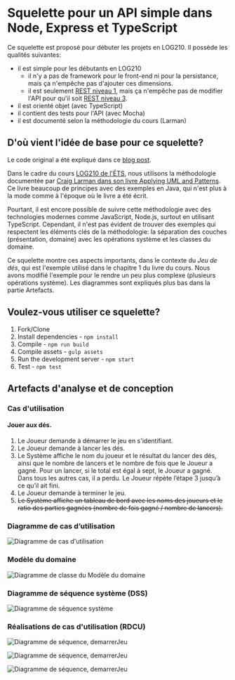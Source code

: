 # Squelette pour un API simple dans Node, Express et TypeScript

Ce squelette est proposé pour débuter les projets en LOG210. Il possède les qualités suivantes:

 - il est simple pour les débutants en LOG210
   - il n'y a pas de framework pour le front-end ni pour la persistance, mais ça n'empêche pas d'ajouter ces dimensions.
   - il est seulement [REST niveau 1](https://restfulapi.net/richardson-maturity-model/#level-one), mais ça n'empêche pas de modifier l'API pour qu'il soit [REST niveau 3](https://restfulapi.net/richardson-maturity-model/#level-three). 
 - il est orienté objet (avec TypeScript)
 - il contient des tests pour l'API (avec Mocha)
 - il est documenté selon la méthodologie du cours (Larman)

## D'où vient l'idée de base pour ce squelette?

Le code original a été expliqué dans ce [blog post](http://mherman.org/blog/2016/11/05/developing-a-restful-api-with-node-and-typescript/#.WB3zyeErJE4).

Dans le cadre du cours [LOG210 de l'ÉTS](https://www.etsmtl.ca/Programmes-Etudes/1er-cycle/Fiche-de-cours?Sigle=log210), nous utilisons la méthodologie documentée par [Craig Larman dans son livre Applying UML and Patterns](http://www.craiglarman.com/wiki/index.php?title=Book_Applying_UML_and_Patterns). Ce livre beaucoup de principes avec des exemples en Java, qui n'est plus à la mode comme à l'époque où le livre a été écrit. 

Pourtant, il est encore possible de suivre cette méthodologie avec des technologies modernes comme JavaScript, Node.js, surtout en utilisant TypeScript. Cependant, il n'est pas évident de trouver des exemples qui respectent les éléments clés de la méthodologie: la séparation des couches (présentation, domaine) avec les opérations système et les classes du domaine. 

Ce squelette montre ces aspects importants, dans le contexte du *Jeu de dés*, qui est l'exemple utilisé dans le chapitre 1 du livre du cours. Nous avons modifié l'exemple pour le rendre un peu plus complexe (plusieurs opérations système). Les diagrammes sont expliqués plus bas dans la partie Artefacts.

## Voulez-vous utiliser ce squelette?

1. Fork/Clone
1. Install dependencies - `npm install`
1. Compile - `npm run build`
1. Compile assets - `gulp assets`
1. Run the development server - `npm start`
1. Test - `npm test`

## Artefacts d'analyse et de conception

### Cas d'utilisation

#### Jouer aux dés.

1. Le Joueur demande à démarrer le jeu en s'identifiant. 
1. Le Joueur demande à lancer les dés. 
1. Le Système affiche le nom du joueur et le résultat du lancer des dés, ainsi que le nombre de lancers et le nombre de fois que le Joueur a gagné. Pour un lancer, si le total est égal à sept, le Joueur a gagné. Dans tous les autres cas, il a perdu. 
     Le Joueur répète l’étape 3 jusqu’à ce qu’il ait fini.
1. Le Joueur demande à terminer le jeu.
1. ~~Le Système affiche un tableau de bord avec les noms des joueurs et le ratio des parties gagnées (nombre de fois gagné / nombre de lancers).~~

### Diagramme de cas d’utilisation

![Diagramme de cas d'utilisation](http://www.plantuml.com/plantuml/proxy?src=https://raw.githubusercontent.com/profcfuhrmanets/log210-jeu-de-des-node-express-ts/master/docs/dcu.puml?cacheinc=1)

### Modèle du domaine

![Diagramme de classe du Modèle du domaine](http://www.plantuml.com/plantuml/proxy?src=https://raw.githubusercontent.com/profcfuhrmanets/log210-jeu-de-des-node-express-ts/master/docs/mdd.puml?cacheinc=1)

### Diagramme de séquence système (DSS)

![Diagramme de séquence système](http://www.plantuml.com/plantuml/proxy?src=https://raw.githubusercontent.com/profcfuhrmanets/log210-jeu-de-des-node-express-ts/master/docs/dss-jouer.puml?cacheinc=1)

### Réalisations de cas d'utilisation (RDCU)

![Diagramme de séquence, demarrerJeu](http://www.plantuml.com/plantuml/proxy?src=https://raw.githubusercontent.com/profcfuhrmanets/log210-jeu-de-des-node-express-ts/master/docs/rdcu-demarrerJeu.puml?cacheinc=1)

![Diagramme de séquence, demarrerJeu](http://www.plantuml.com/plantuml/proxy?src=https://raw.githubusercontent.com/profcfuhrmanets/log210-jeu-de-des-node-express-ts/master/docs/rdcu-jouer.puml?cacheinc=1)

![Diagramme de séquence, demarrerJeu](http://www.plantuml.com/plantuml/proxy?src=https://raw.githubusercontent.com/profcfuhrmanets/log210-jeu-de-des-node-express-ts/master/docs/rdcu-terminerJeu.puml?cacheinc=1)

